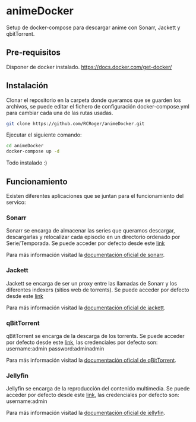 # animeDocker
Setup de docker-compose para descargar anime con Sonarr, Jackett y qbitTorrent.

## Pre-requisitos

Disponer de docker instalado. https://docs.docker.com/get-docker/

## Instalación

Clonar el repositorio en la carpeta donde queramos que se guarden los archivos, se puede editar el fichero de configuración docker-compose.yml para cambiar cada una de las rutas usadas.
```bash
git clone https://github.com/RCRoger/animeDocker.git
```

Ejecutar el siguiente comando:
```bash
cd animeDocker
docker-compose up -d
```

Todo instalado :)

## Funcionamiento

Existen diferentes aplicaciones que se juntan para el funcionamiento del servico:

### Sonarr

Sonarr se encarga de almacenar las series que queramos descargar, descargarlas y relocalizar cada episodio en un directorio ordenado por Serie/Temporada.
Se puede acceder por defecto desde este [link](http://localhost:8989)

Para más información visitad la [documentación oficial de sonarr](https://wiki.servarr.com/sonarr).

### Jackett

Jackett se encarga de ser un proxy entre las llamadas de Sonarr y los diferentes indexers (sitios web de torrents).
Se puede acceder por defecto desde este [link](http://localhost:8989)

Para más información visitad la [documentación oficial de jackett](https://github.com/Jackett/Jackett).

### qBitTorrent

qBitTorrent se encarga de la descarga de los torrents.
Se puede acceder por defecto desde este [link](http://localhost:8080), las credenciales por defecto son:
username:admin
password:adminadmin

Para más información visitad la [documentación oficial de qBitTorrent](https://github.com/qbittorrent/qBittorrent/wiki).

### Jellyfin

Jellyfin se encarga de la reproducción del contenido multimedia.
Se puede acceder por defecto desde este [link](http://localhost:8096), las credenciales por defecto son:
username:admin

Para más información visitad la [documentación oficial de jellyfin](https://jellyfin.org/docs/).


